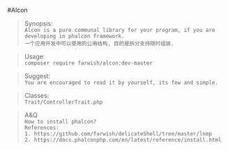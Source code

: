 #Alcon

> Synopsis:  
`Alcon is a pure communal library for your program, if you are developing in phalcon framework.`    
`一个应用开发中可以使用的公用结构, 目的是拆分支持随时组装.`  

> Usage:  
`composer require farwish/alcon:dev-master`  

> Suggest:  
`You are encouraged to read it by yourself, its few and simple.`  

> Classes:  
`Trait/ControllerTrait.php`  

> A&Q  
`How to install phalcon?`  
`References:`  
`1. https://github.com/farwish/delicateShell/tree/master/lnmp`  
`2. https://docs.phalconphp.com/en/latest/reference/install.html`  
